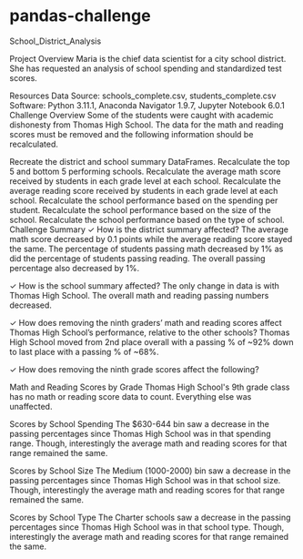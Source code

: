 # pandas-challenge

School_District_Analysis

Project Overview
Maria is the chief data scientist for a city school district. She has requested an analysis of school spending and standardized test scores.

Resources
Data Source: schools_complete.csv, students_complete.csv
Software: Python 3.11.1, Anaconda Navigator 1.9.7, Jupyter Notebook 6.0.1
Challenge Overview
Some of the students were caught with academic dishonesty from Thomas High School. The data for the math and reading scores must be removed and the following information should be recalculated.

Recreate the district and school summary DataFrames.
Recalculate the top 5 and bottom 5 performing schools.
Recalculate the average math score received by students in each grade level at each school.
Recalculate the average reading score received by students in each grade level at each school.
Recalculate the school performance based on the spending per student.
Recalculate the school performance based on the size of the school.
Recalculate the school performance based on the type of school.
Challenge Summary
✓ How is the district summary affected?
The average math score decreased by 0.1 points while the average reading score stayed the same. The percentage of students passing math decreased by 1% as did the percentage of students passing reading. The overall passing percentage also decreased by 1%.

✓ How is the school summary affected?
The only change in data is with Thomas High School. The overall math and reading passing numbers decreased.

✓ How does removing the ninth graders’ math and reading scores affect Thomas High School’s performance, relative to the other schools?
Thomas High School moved from 2nd place overall with a passing % of ~92% down to last place with a passing % of ~68%.

✓ How does removing the ninth grade scores affect the following?

Math and Reading Scores by Grade
Thomas High School's 9th grade class has no math or reading score data to count. Everything else was unaffected.

Scores by School Spending
The $630-644 bin saw a decrease in the passing percentages since Thomas High School was in that spending range. Though, interestingly the average math and reading scores for that range remained the same.

Scores by School Size
The Medium (1000-2000) bin saw a decrease in the passing percentages since Thomas High School was in that school size. Though, interestingly the average math and reading scores for that range remained the same.

Scores by School Type
The Charter schools saw a decrease in the passing percentages since Thomas High School was in that school type. Though, interestingly the average math and reading scores for that range remained the same.
